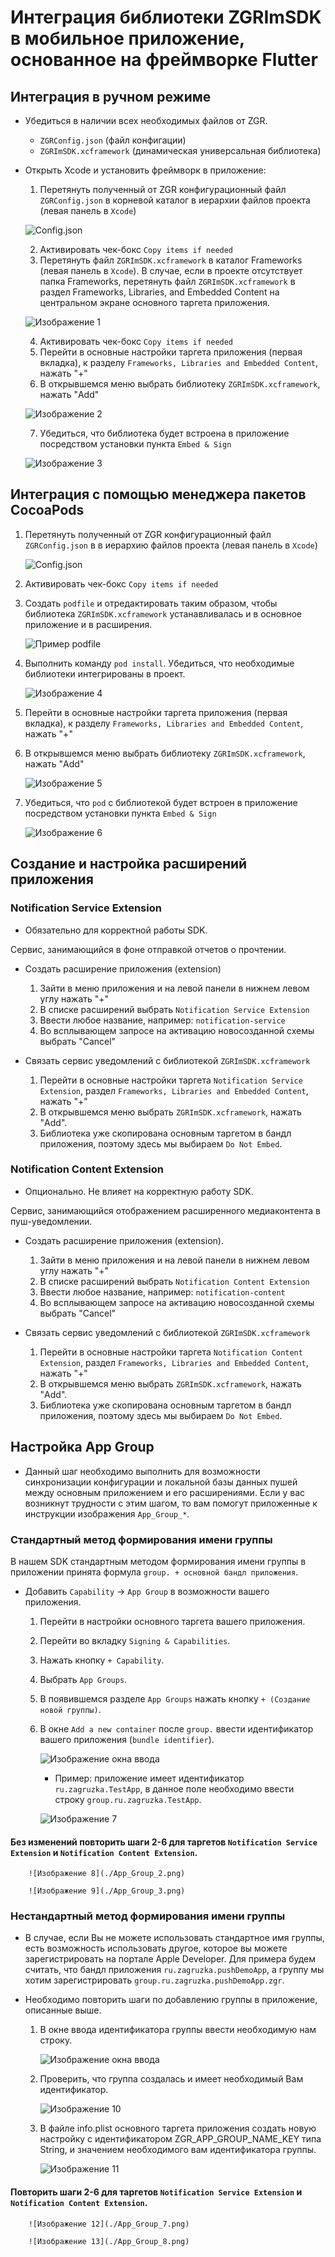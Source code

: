 # Интеграция библиотеки ZGRImSDK в мобильное приложение, основанное на фреймворке Flutter


## Интеграция в ручном режиме

* Убедиться в наличии всех необходимых файлов от ZGR.
    * `ZGRConfig.json` (файл конфигации)
    * `ZGRImSDK.xcframework` (динамическая универсальная библиотека)
    
* Открыть Xcode и установить фреймворк в приложение: 
    1. Перетянуть полученный от ZGR конфигурационный файл `ZGRConfig.json` в корневой каталог в иерархии файлов проекта (левая панель в `Xcode`)
    
    ![Config.json](./fl_8.png)
    
    2. Активировать чек-бокс `Copy items if needed`
    3. Перетянуть файл `ZGRImSDK.xcframework` в каталог Frameworks (левая панель в `Xcode`). В случае, если в проекте отсутствует папка Frameworks, перетянуть файл `ZGRImSDK.xcframework` в раздел Frameworks, Libraries, and Embedded Content на центральном экране основного таргета приложения.
    
    ![Изображение 1](./fl_4.png)
    
    4. Активировать чек-бокс `Copy items if needed`
    5. Перейти в основные настройки таргета приложения (первая вкладка), к разделу `Frameworks, Libraries and Embedded Content`, нажать "+"
    6. В открывшемся меню выбрать библиотеку `ZGRImSDK.xcframework`, нажать "Add"
    
    ![Изображение 2](./fl_12.png)
    
    7. Убедиться, что библиотека будет встроена в приложение посредством установки пункта `Embed & Sign`
    
    ![Изображение 3](./fl_5.png)



## Интеграция c помощью менеджера пакетов CocoaPods

1. Перетянуть полученный от ZGR конфигурационный файл `ZGRConfig.json` в  в иерархию файлов проекта (левая панель в `Xcode`)

    ![Config.json](./fl_8.png)

2. Активировать чек-бокс `Copy items if needed`
3. Создать `podfile` и отредактировать таким образом, чтобы библиотека `ZGRImSDK.xcframework` устанавливалась и в основное 
приложение и в расширения.

    ![Пример podfile](./fl_11_1.png)
    
4. Выполнить команду `pod install`. Убедиться, что необходимые библиотеки интегрированы в проект.

    ![Изображение 4](./fl_11.png)
    
5. Перейти в основные настройки таргета приложения (первая вкладка), к разделу `Frameworks, Libraries and Embedded Content`, нажать "+"
6. В открывшемся меню выбрать библиотеку `ZGRImSDK.xcframework`, нажать "Add"

    ![Изображение 5](./fl_12.png)
    
7. Убедиться, что `pod` c библиотекой будет встроен в приложение посредством установки пункта `Embed & Sign`

    ![Изображение 6](./fl_5.png)
    

## Создание и настройка расширений приложения

### Notification Service Extension
* Обязательно для корректной работы SDK.

Сервис, занимающийся в фоне отправкой отчетов о прочтении.

* Создать расширение приложения (extension)
    1. Зайти в меню приложения и на левой панели в нижнем левом углу нажать "+"
    2. В списке расширений выбрать `Notification Service Extension`
    3. Ввести любое название, например:  `notification-service`
    3. Во всплывающем запросе на активацию новосозданной схемы выбрать "Cancel"

* Связать сервис уведомлений с библиотекой `ZGRImSDK.xcframework`
    1. Перейти в основные настройки таргета  `Notification Service Extension`, раздел `Frameworks, Libraries and Embedded Content`, нажать "+"
    2. В открывшемся меню выбрать  `ZGRImSDK.xcframework`, нажать "Add".
    3. Библиотека уже скопирована основным таргетом в бандл приложения, поэтому здесь мы выбираем `Do Not Embed`.
    

### Notification Content Extension

* Опционально. Не влияет на корректную работу SDK.

Сервис, занимающийся отображением расширенного медиаконтента в пуш-уведомлении.

* Создать расширение приложения (extension).
    1. Зайти в меню приложения и на левой панели в нижнем левом углу нажать "+"
    2. В списке расширений выбрать `Notification Content Extension`
    3. Ввести любое название, например:  `notification-content`
    3. Во всплывающем запросе на активацию новосозданной схемы выбрать "Cancel"

* Связать сервис уведомлений с библиотекой `ZGRImSDK.xcframework`
    1. Перейти в основные настройки таргета  `Notification Content Extension`, раздел `Frameworks, Libraries and Embedded Content`, нажать "+"
    2. В открывшемся меню выбрать  `ZGRImSDK.xcframework`, нажать "Add".
    3. Библиотека уже скопирована основным таргетом в бандл приложения, поэтому здесь мы выбираем `Do Not Embed`.
    

## Настройка App Group

* Данный шаг необходимо выполнить для возможности синхронизации конфигурации и локальной базы данных пушей между основным приложением и его расширениями. Если у вас возникнут трудности с этим шагом, то вам помогут приложенные к инструкции изображения `App_Group_*`.

### Стандартный метод формирования имени группы
В нашем SDK стандартным методом формирования имени группы в приложении принята формула `group. + основной бандл приложения`.

* Добавить `Сapability` -> `App Group` в возможности вашего приложения.
    1. Перейти в настройки основного таргета вашего приложения.
    2. Перейти во вкладку `Signing & Capabilities`.
    3. Нажать кнопку `+ Capability`.
    4. Выбрать `App Groups`.
    5. В появившемся разделе `App Groups` нажать кнопку `+ (Создание новой группы)`.
    6. В окне `Add a new container` после `group.` ввести идентификатор вашего приложения (`bundle identifier`).
    
        ![Изображение окна ввода](./App_Group.png)
        
        - Пример: приложение имеет идентификатор `ru.zagruzka.TestApp`, в данное поле необходимо ввести строку `group.ru.zagruzka.TestApp`.
        
        ![Изображение 7](./App_Group_1.png)
    
        
#### Без изменений повторить шаги 2-6 для таргетов `Notification Service Extension` и `Notification Content Extension`.
  
        ![Изображение 8](./App_Group_2.png)
    
        ![Изображение 9](./App_Group_3.png)

    
### Нестандартный метод формирования имени группы

* В случае, если Вы не можете использовать стандартное имя группы, есть возможность использовать другое, которое вы можете зарегистрировать на портале Apple Developer.
Для примера будем считать, что бандл приложения `ru.zagruzka.pushDemoApp`, а группу мы хотим зарегистрировать `group.ru.zagruzka.pushDemoApp.zgr`.
    
* Необходимо повторить шаги по добавлению группы в приложение, описанные выше. 
    1. В окне ввода идентификатора группы ввести необходимую нам строку.
    
        ![Изображение окна ввода](./App_Group_4.png)
    
    2. Проверить, что группа создалась и имеет необходимый Вам идентификатор.
    
        ![Изображение 10](./App_Group_6.png)
    
    3. В файле info.plist основного таргета приложения создать новую настройку с идентификатором ZGR_APP_GROUP_NAME_KEY типа String, и значением необходимого вам идентификатора группы.
    
        ![Изображение 11](./App_Group_5.png)
    
#### Повторить шаги 2-6 для таргетов `Notification Service Extension` и `Notification Content Extension`.

        ![Изображение 12](./App_Group_7.png)
    
        ![Изображение 13](./App_Group_8.png)


